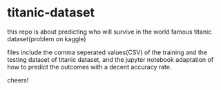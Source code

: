 # titanic-dataset
this repo is about predicting who will survive in the world famous titanic dataset(problem on kaggle)

files include the comma seperated values(CSV) of the training and the testing dataset of titanic dataset, and the jupyter notebook adaptation of how to predict the outcomes with a decent accuracy rate.

cheers!
